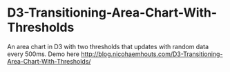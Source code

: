 # D3-Transitioning-Area-Chart-With-Thresholds

An area chart in D3 with two thresholds that updates with random data every 500ms. Demo here http://blog.nicohaemhouts.com/D3-Transitioning-Area-Chart-With-Thresholds/
